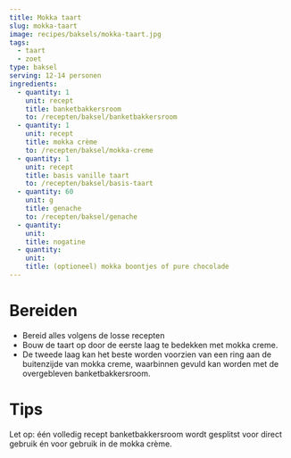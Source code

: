 ```yaml
---
title: Mokka taart
slug: mokka-taart
image: recipes/baksels/mokka-taart.jpg
tags: 
  - taart
  - zoet
type: baksel
serving: 12-14 personen
ingredients:
  - quantity: 1
    unit: recept
    title: banketbakkersroom
    to: /recepten/baksel/banketbakkersroom
  - quantity: 1
    unit: recept
    title: mokka crème
    to: /recepten/baksel/mokka-creme
  - quantity: 1
    unit: recept
    title: basis vanille taart
    to: /recepten/baksel/basis-taart
  - quantity: 60
    unit: g
    title: genache
    to: /recepten/baksel/genache
  - quantity: 
    unit: 
    title: nogatine
  - quantity: 
    unit: 
    title: (optioneel) mokka boontjes of pure chocolade 
---
```


# Bereiden

- Bereid alles volgens de losse recepten
- Bouw de taart op door de eerste laag te bedekken met mokka creme.
- De tweede laag kan het beste worden voorzien van een ring aan de buitenzijde van mokka creme, waarbinnen gevuld kan worden met de overgebleven banketbakkersroom.


# Tips

Let op: één volledig recept banketbakkersroom wordt gesplitst voor direct gebruik én voor gebruik in de mokka crème.
 